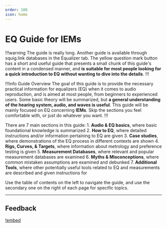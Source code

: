 ```yaml
---
order: 100
icon: home
---
```

# EQ Guide for IEMs

!!!warning The guide is really long.
Another guide is available through squig.link databases in the Equalizer tab. The yellow question mark button has a short and useful guide that presents a small chunk of this guide's content in a condensed manner, and **is suitable for most people looking for a quick introduction to EQ without wanting to dive into the details**.
!!!

!!!info Guide Overview
The goal of this guide is to provide the necessary practical information for equalizers (EQ) when it comes to audio reproduction, and is aimed at most people, from beginners to experienced users. Some basic theory will be summarized, but **a general understanding of the hearing system, audio, and waves is useful**.
This guide will be mainly focused on EQ concerning **IEMs**. Skip the sections you feel comfortable with, or just do whatever you want.
!!!

There are 7 main sections in this guide: 
	1. **Audio & EQ basics**, where basic foundational knowledge is summarized
	2. **How to EQ**, where detailed instructions and/or information pertaining to EQ are given 
	3. **Case studies**, where demonstrations of the EQ process in different contexts are shown 
	4. **Rigs, Curves, & Targets**, where information about metrology and preference testing is given
 	5. **Measurement Databases**, where relevant and popular measurement databases are examined
  	6. **Myths & Misconceptions**, where common mistaken assumptions are examined and debunked
   	7. **Additional Tools**, where other potentially useful tools related to EQ and measurements are described and given instructions for 

 Use the table of contents on the left to navigate the guide, and use the secondary one on the right of each page for specific topics.

***
## Feedback

[!embed](https://cryptpad.fr/form/#/2/form/view/-M79g+mftcUBI8mNon6aoMxy1RvdPr3lksbrifl+jNg/embed/)
